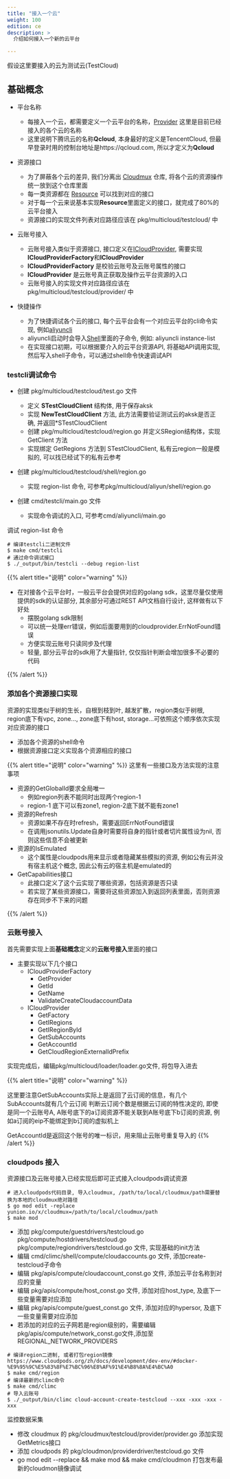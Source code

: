 ```yaml
---
title: "接入一个云"
weight: 100
edition: ce
description: >
  介绍如何接入一个新的云平台

---
```



假设这里要接入的云为测试云(TestCloud)

## 基础概念

- 平台名称
    - 每接入一个云，都需要定义一个云平台的名称，[Provider](https://github.com/yunionio/cloudmux/blob/master/pkg/apis/compute/cloudaccount_const.go) 这里是目前已经接入的各个云的名称
    - 这里说明下腾讯云的名称**Qcloud**, 本身最好的定义是TencentCloud, 但最早登录时用的控制台地址是https://qcloud.com, 所以才定义为**Qcloud**

- 资源接口
    - 为了屏蔽各个云的差异, 我们分离出 [Cloudmux](https://github.com/yunionio/cloudmux) 仓库, 将各个云的资源操作统一放到这个仓库里面
    - 每一类资源都在 [Resource](https://github.com/yunionio/cloudmux/blob/master/pkg/cloudprovider/resources.go) 可以找到对应的接口
    - 对于每一个云来说基本实现**Resource**里面定义的接口，就完成了80%的云平台接入
    - 资源接口的实现文件列表对应路径应该在 pkg/multicloud/testcloud/ 中
- 云账号接入
    - 云账号接入类似于资源接口, 接口定义在[ICloudProvider](https://github.com/yunionio/cloudmux/blob/master/pkg/cloudprovider/cloudprovider.go), 需要实现**ICloudProviderFactory**和**ICloudProvider**
    - **ICloudProviderFactory** 是校验云账号及云账号属性的接口
    - **ICloudProvider** 是云账号真正获取及操作云平台资源的入口
    - 云账号接入的实现文件对应路径应该在 pkg/multicloud/testcloud/provider/ 中
- 快捷操作
    - 为了快捷调试各个云的接口, 每个云平台会有一个对应云平台的cli命令实现, 例如[aliyuncli](https://github.com/yunionio/cloudmux/blob/master/cmd/aliyuncli/main.go)
    - aliyuncli启动时会导入[Shell](https://github.com/yunionio/cloudmux/tree/master/pkg/multicloud/aliyun/shell)里面的子命令, 例如: aliyuncli instance-list
    - 在实现接口初期，可以根据要介入的云平台资源API, 将基础API调用实现, 然后写入shell子命令，可以通过shell命令快速调试API


### testcli调试命令

- 创建 pkg/multicloud/testcloud/test.go 文件
    - 定义 **STestCloudClient** 结构体, 用于保存aksk
    - 实现 **NewTestCloudClient** 方法, 此方法需要验证测试云的aksk是否正确, 并返回\*STestCloudClient
    - 创建 pkg/multicloud/testcloud/region.go 并定义SRegion结构体，实现 GetClient 方法
    - 实现绑定 GetRegions 方法到 STestCloudClient, 私有云region一般是模拟的, 可以找已经试下的私有云参考

- 创建 pkg/multicloud/testcloud/shell/region.go
    - 实现 region-list 命令, 可参考pkg/multicloud/aliyun/shell/region.go

- 创建 cmd/testcli/main.go 文件
    - 实现命令调试的入口, 可参考cmd/aliyuncli/main.go

调试 region-list 命令
```shell
# 编译testcli二进制文件
$ make cmd/testcli 
# 通过命令调试接口
$ ./_output/bin/testcli --debug region-list
```

{{% alert title="说明" color="warning" %}}

- 在对接各个云平台时，一般云平台会提供对应的golang sdk，这里尽量仅使用提供的sdk的认证部分, 其余部分可通过REST API文档自行设计, 这样做有以下好处
    - 摆脱golang sdk限制
    - 可以统一处理err错误，例如后面要用到的cloudprovider.ErrNotFound错误
    - 方便实现云账号只读同步及代理
    - 轻量, 部分云平台的sdk用了大量指针, 仅仅指针判断会增加很多不必要的代码

{{% /alert %}}



### 添加各个资源接口实现

资源的实现类似于树的生长，自根到枝到叶, 越发扩散，region类似于树根, region底下有vpc, zone..., zone底下有host, storage...可依照这个顺序依次实现对应资源的接口

- 添加各个资源的shell命令
- 根据资源接口定义实现各个资源相应的接口

{{% alert title="说明" color="warning" %}}
这里有一些接口及方法实现的注意事项
- 资源的GetGlobalId要求全局唯一
    - 例如region列表不能同时出现两个region-1
    - region-1 底下可以有zone1, region-2底下就不能有zone1
- 资源的Refresh
    - 资源如果不存在时refresh，需要返回ErrNotFound错误
    - 在调用jsonutils.Update自身时需要将自身的指针或者切片属性设为nil, 否则这些信息不会被更新
- 资源的IsEmulated
    - 这个属性是cloudpods用来显示或者隐藏某些模拟的资源, 例如公有云并没有宿主机这个概念, 因此公有云的宿主机是emulated的
- GetCapabilities接口
    - 此接口定义了这个云实现了哪些资源，包括资源是否只读
    - 若实现了某些资源接口，需要将这些资源加入到返回列表里面，否则资源存在同步不下来的问题

{{% /alert %}}

### 云账号接入

首先需要实现上面**基础概念**定义的**云账号接入**里面的接口
- 主要实现以下几个接口
    - ICloudProviderFactory
        - GetProvider
        - GetId
        - GetName
        - ValidateCreateCloudaccountData
    - ICloudProvider
        - GetFactory
        - GetIRegions
        - GetIRegionById
        - GetSubAccounts
        - GetAccountId
        - GetCloudRegionExternalIdPrefix

实现完成后，编辑pkg/multicloud/loader/loader.go文件, 将包导入进去

{{% alert title="说明" color="warning" %}}

这里要注意GetSubAccounts实际上是返回了云订阅的信息，有几个SubAccounts就有几个云订阅
判断云订阅个数是根据云订阅的特性决定的, 即使是同一个云账号A, A账号底下的a订阅资源不能关联到A账号底下b订阅的资源, 例如a订阅的eip不能绑定到b订阅的虚拟机上

GetAccountId是返回这个账号的唯一标识，用来阻止云账号重复导入的
{{% /alert %}}


### cloudpods 接入

资源接口及云账号接入已经实现后即可正式接入cloudpods调试资源

```shell
# 进入cloudpods代码目录, 导入cloudmux, /path/to/local/cloudmux/path需要替换为本地的cloudmux绝对路径
$ go mod edit -replace yunion.io/x/cloudmux=/path/to/local/cloudmux/path
$ make mod
```

- 添加 pkg/compute/guestdrivers/testcloud.go pkg/compute/hostdrivers/testcloud.go pkg/compute/regiondrivers/testcloud.go 文件, 实现基础的init方法
- 编辑 cmd/climc/shell/compute/cloudaccounts.go 文件, 添加create-testcloud子命令
- 编辑 pkg/apis/compute/cloudaccount\_const.go 文件, 添加云平台名称到对应的变量
- 编辑 pkg/apis/compute/host\_const.go 文件, 添加对应host\_type, 及底下一些变量需要对应添加
- 编辑 pkg/apis/compute/guest\_const.go 文件, 添加对应的hypersor, 及底下一些变量需要对应添加
- 若添加的对应的云子网若是region级别的，需要编辑pkg/apis/compute/network\_const.go文件,添加至REGIONAL\_NETWORK\_PROVIDERS


```shell
# 编译region二进制, 或者打包region镜像 https://www.cloudpods.org/zh/docs/development/dev-env/#docker-%E9%95%9C%E5%83%8F%E7%BC%96%E8%AF%91%E4%B8%8A%E4%BC%A0
$ make cmd/region
# 编译最新的climc命令
$ make cmd/climc
# 导入云账号
$ ./_output/bin/climc cloud-account-create-testcloud --xxx -xxx -xxx -xxx
```

监控数据采集

- 修改 cloudmux 的 pkg/cloudmux/testcloud/provider/provider.go 添加实现GetMetrics接口
- 添加 cloudpods 的 pkg/cloudmon/providerdriver/testcloud.go 文件
- go mod edit --replace && make mod && make cmd/cloudmon 打包发布最新的cloudmon镜像调试
